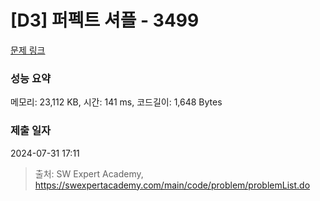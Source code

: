 # [D3] 퍼펙트 셔플 - 3499 

[문제 링크](https://swexpertacademy.com/main/code/problem/problemDetail.do?contestProbId=AWGsRbk6AQIDFAVW) 

### 성능 요약

메모리: 23,112 KB, 시간: 141 ms, 코드길이: 1,648 Bytes

### 제출 일자

2024-07-31 17:11



> 출처: SW Expert Academy, https://swexpertacademy.com/main/code/problem/problemList.do
